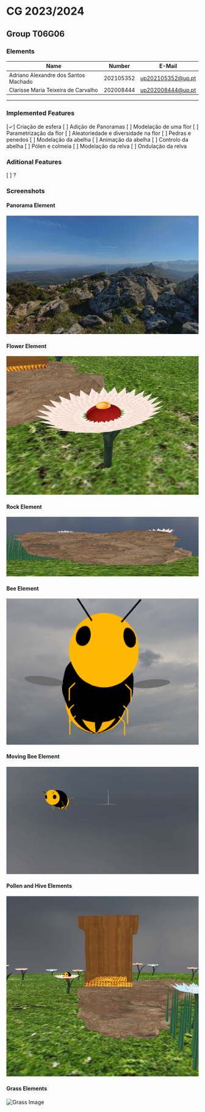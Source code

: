 # CG 2023/2024

## Group T06G06

### Elements

| Name                                 | Number    | E-Mail            |
| ------------------------------------ | --------- | ----------------- |
| Adriano Alexandre dos Santos Machado | 202105352 | up202105352@up.pt |
| Clarisse Maria Teixeira de Carvalho  | 202008444 | up202008444@up.pt |

--- 

### Implemented Features
[✓] Criação de esfera
[ ] Adição de Panoramas
[ ] Modelação de uma flor
[ ] Parametrização da flor
[ ] Aleatoriedade e diversidade na flor
[ ] Pedras e penedos
[ ] Modelação da abelha
[ ] Animação da abelha
[ ] Controlo da abelha
[ ] Pólen e colmeia
[ ] Modelação da relva
[ ] Ondulação da relva
	
### Aditional Features

[ ] ?

### Screenshots

#### Panorama Element
![Panorama Image](/project/images/cg-t06g06-1.png)

#### Flower Element
![Flower Image](/project/images/cg-t06g06-2.png)

#### Rock Element
![Rock Image](/project/images/cg-t06g06-3.png)

#### Bee Element
![Bee Image](/project/images/cg-t06g06-4.png)

#### Moving Bee Element
![ Image](/project/images/cg-t06g06-5.png)

#### Pollen and Hive Elements
![ Image](/project/images/cg-t06g06-6.png)

#### Grass Elements
![Grass Image](/project/images/cg-t06g06-7.png)